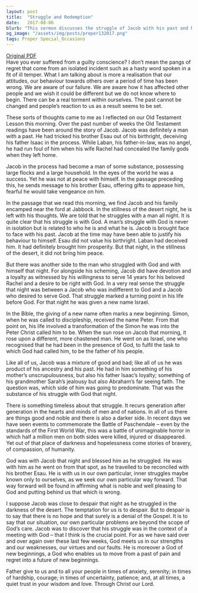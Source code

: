```yaml
---
layout: post
title:  "Struggle and Redemption"
date:   2017-08-06
blurb: "This sermon discusses the struggle of Jacob with his past and his transformation into Israel, symbolizing a new beginning. It emphasizes the timeless nature of such internal struggles, highlighting the existence of both good and noble, and darker sides within us. The sermon concludes with the message of hope and new beginnings, reminding us that God is with us in our strengths, weaknesses, virtues, and faults."
og_image: "/assets/img/posts/proper132017.png"
tags: Proper Special_Occasions
---
```

[Original PDF](/assets/pdf/proper132017.pdf)    
Have you ever suffered from a guilty conscience? I don’t mean the pangs of regret that come from an isolated incident such as a hasty word spoken in a fit of ill temper. What I am talking about is more a realisation that our attitudes, our behaviour towards others over a period of time has been wrong. We are aware of our failure. We are aware how it has affected other people and we wish it could be different but we do not know where to begin. There can be a real torment within ourselves. The past cannot be changed and people’s reaction to us as a result seems to be set.

These sorts of thoughts came to me as I reflected on our Old Testament Lesson this morning. Over the past number of weeks the Old Testament readings have been around the story of Jacob. Jacob was definitely a man with a past. He had tricked his brother Esau out of his birthright, deceiving his father Isaac in the process. While Laban, his father-in-law, was no angel, he had run foul of him when his wife Rachel had concealed the family gods when they left home.

Jacob in the process had become a man of some substance, possessing large flocks and a large household. In the eyes of the world he was a success. Yet he was not at peace with himself. In the passage preceding this, he sends message to his brother Esau, offering gifts to appease him, fearful he would take vengeance on him.

In the passage that we read this morning, we find Jacob and his family encamped near the ford at Jabbock. In the stillness of the desert night, he is left with his thoughts. We are told that he struggles with a man all night. It is quite clear that his struggle is with God. A man’s struggle with God is never in isolation but is related to who he is and what he is. Jacob is brought face to face with his past. Jacob at the time may have been able to justify his behaviour to himself. Esau did not value his birthright. Laban had deceived him. It had definitely brought him prosperity. But that night, in the stillness of the desert, it did not bring him peace.

But there was another side to the man who struggled with God and with himself that night. For alongside his scheming, Jacob did have devotion and a loyalty as witnessed by his willingness to serve 14 years for his beloved Rachel and a desire to be right with God. In a very real sense the struggle that night was between a Jacob who was indifferent to God and a Jacob who desired to serve God. That struggle marked a turning point in his life before God. For that night he was given a new name Israel.

In the Bible, the giving of a new name often marks a new beginning. Simon, when he was called to discipleship, received the name Peter. From that point on, his life involved a transformation of the Simon he was into the Peter Christ called him to be. When the sun rose on Jacob that morning, it rose upon a different, more chastened man. He went on as Israel, one who recognised that he had been in the presence of God, to fulfil the task to which God had called him, to be the father of his people.

Like all of us, Jacob was a mixture of good and bad; like all of us he was product of his ancestry and his past. He had in him something of his mother’s unscrupulousness, but also his father Isaac’s loyalty; something of his grandmother Sarah’s jealousy but also Abraham’s far seeing faith. The question was, which side of him was going to predominate. That was the substance of his struggle with God that night.

There is something timeless about that struggle. It recurs generation after generation in the hearts and minds of men and of nations. In all of us there are things good and noble and there is also a darker side. In recent days we have seen events to commemorate the Battle of Paschendale – even by the standards of the First World War, this was a battle of unimaginable horror in which half a million men on both sides were killed, injured or disappeared. Yet out of that place of darkness and hopelessness come stories of bravery, of compassion, of humanity.

God was with Jacob that night and blessed him as he struggled. He was with him as he went on from that spot, as he travelled to be reconciled with his brother Esau. He is with us in our own particular, inner struggles maybe known only to ourselves, as we seek our own particular way forward. That way forward will be found in affirming what is noble and well pleasing to God and putting behind us that which is wrong.

I suppose Jacob was close to despair that night as he struggled in the darkness of the desert. The temptation for us is to despair. But to despair is to say that there is no hope and that surely is a denial of the Gospel. It is to say that our situation, our own particular problems are beyond the scope of God’s care. Jacob was to discover that his struggle was in the context of a meeting with God – that I think is the crucial point. For as we have said over and over again over these last few weeks, God meets us in our strengths and our weaknesses, our virtues and our faults. He is moreover a God of new beginnings, a God who enables us to move from a past of pain and regret into a future of new beginnings.

Father give to us and to all your people in times of anxiety, serenity; in times of hardship, courage; in times of uncertainty, patience; and, at all times, a quiet trust in your wisdom and love. Through Christ our Lord.
